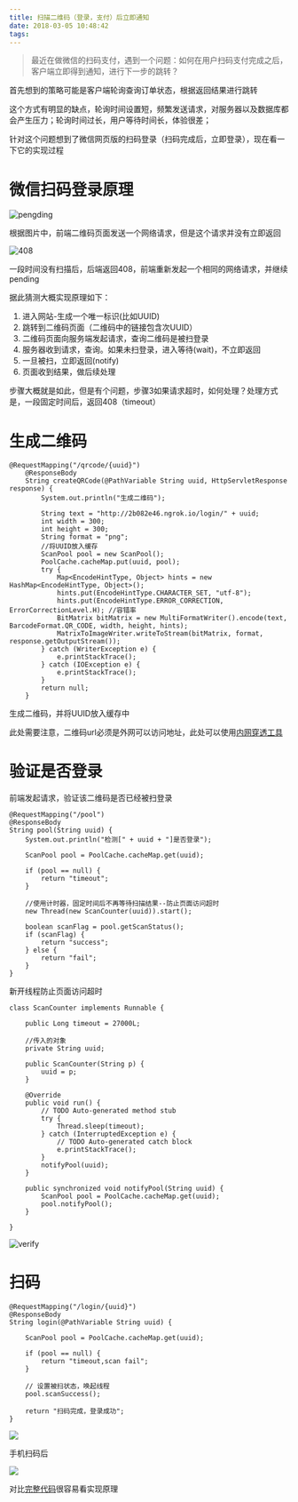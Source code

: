 ```yaml
---
title: 扫描二维码（登录，支付）后立即通知
date: 2018-03-05 10:48:42
tags:
---
```


> 最近在做微信的扫码支付，遇到一个问题：如何在用户扫码支付完成之后，客户端立即得到通知，进行下一步的跳转？

首先想到的策略可能是客户端轮询查询订单状态，根据返回结果进行跳转

这个方式有明显的缺点，轮询时间设置短，频繁发送请求，对服务器以及数据库都会产生压力；轮询时间过长，用户等待时间长，体验很差；

针对这个问题想到了微信网页版的扫码登录（扫码完成后，立即登录），现在看一下它的实现过程

# 微信扫码登录原理

![pengding](http://www.wailian.work/images/2018/03/05/pending.png)

根据图片中，前端二维码页面发送一个网络请求，但是这个请求并没有立即返回

![408](http://www.wailian.work/images/2018/03/05/408.png)

一段时间没有扫描后，后端返回408，前端重新发起一个相同的网络请求，并继续pending

据此猜测大概实现原理如下：

1. 进入网站-生成一个唯一标识(比如UUID)
2. 跳转到二维码页面（二维码中的链接包含次UUID）
3. 二维码页面向服务端发起请求，查询二维码是被扫登录
4. 服务器收到请求，查询。如果未扫登录，进入等待(wait)，不立即返回
5. 一旦被扫，立即返回(notify)
6. 页面收到结果，做后续处理

步骤大概就是如此，但是有个问题，步骤3如果请求超时，如何处理？处理方式是，一段固定时间后，返回408（timeout）


# 生成二维码

```
@RequestMapping("/qrcode/{uuid}")
    @ResponseBody
    String createQRCode(@PathVariable String uuid, HttpServletResponse response) {
        System.out.println("生成二维码");

        String text = "http://2b082e46.ngrok.io/login/" + uuid;
        int width = 300;
        int height = 300;
        String format = "png";
        //将UUID放入缓存
        ScanPool pool = new ScanPool();
        PoolCache.cacheMap.put(uuid, pool);
        try {
            Map<EncodeHintType, Object> hints = new HashMap<EncodeHintType, Object>();
            hints.put(EncodeHintType.CHARACTER_SET, "utf-8");
            hints.put(EncodeHintType.ERROR_CORRECTION, ErrorCorrectionLevel.H); //容错率
            BitMatrix bitMatrix = new MultiFormatWriter().encode(text, BarcodeFormat.QR_CODE, width, height, hints);
            MatrixToImageWriter.writeToStream(bitMatrix, format, response.getOutputStream());
        } catch (WriterException e) {
            e.printStackTrace();
        } catch (IOException e) {
            e.printStackTrace();
        }
        return null;
    }
```

生成二维码，并将UUID放入缓存中

此处需要注意，二维码url必须是外网可以访问地址，此处可以使用[内网穿透工具](https://ngrok.com/)


# 验证是否登录

前端发起请求，验证该二维码是否已经被扫登录

```
@RequestMapping("/pool")
@ResponseBody
String pool(String uuid) {
    System.out.println("检测[" + uuid + "]是否登录");

    ScanPool pool = PoolCache.cacheMap.get(uuid);

    if (pool == null) {
        return "timeout";
    }

    //使用计时器，固定时间后不再等待扫描结果--防止页面访问超时
    new Thread(new ScanCounter(uuid)).start();

    boolean scanFlag = pool.getScanStatus();
    if (scanFlag) {
        return "success";
    } else {
        return "fail";
    }
}
```

新开线程防止页面访问超时

```
class ScanCounter implements Runnable {

    public Long timeout = 27000L;

    //传入的对象
    private String uuid;

    public ScanCounter(String p) {
        uuid = p;
    }

    @Override
    public void run() {
        // TODO Auto-generated method stub
        try {
            Thread.sleep(timeout);
        } catch (InterruptedException e) {
            // TODO Auto-generated catch block
            e.printStackTrace();
        }
        notifyPool(uuid);
    }

    public synchronized void notifyPool(String uuid) {
        ScanPool pool = PoolCache.cacheMap.get(uuid);
        pool.notifyPool();
    }

}
```

![verify](http://www.wailian.work/images/2018/03/05/code4c40c.png)


# 扫码

```
@RequestMapping("/login/{uuid}")
@ResponseBody
String login(@PathVariable String uuid) {

    ScanPool pool = PoolCache.cacheMap.get(uuid);

    if (pool == null) {
        return "timeout,scan fail";
    }
    
    // 设置被扫状态，唤起线程
    pool.scanSuccess();

    return "扫码完成，登录成功";
}
```

![](http://www.wailian.work/images/2018/03/05/ok.png)

手机扫码后

![](http://www.wailian.work/images/2018/03/05/mobile.jpg)


对比[完整代码](https://github.com/wangweiye01/scan_login)很容易看实现原理

